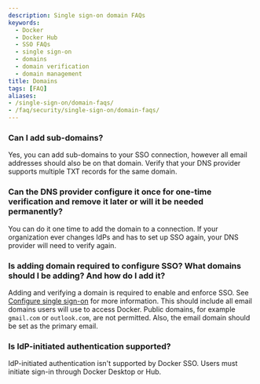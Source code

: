 ```yaml
---
description: Single sign-on domain FAQs
keywords:
  - Docker
  - Docker Hub
  - SSO FAQs
  - single sign-on
  - domains
  - domain verification
  - domain management
title: Domains
tags: [FAQ]
aliases:
- /single-sign-on/domain-faqs/
- /faq/security/single-sign-on/domain-faqs/
---
```


### Can I add sub-domains?

Yes, you can add sub-domains to your SSO connection, however all email addresses should also be on that domain. Verify that your DNS provider supports multiple TXT records for the same domain.

### Can the DNS provider configure it once for one-time verification and remove it later or will it be needed permanently?

You can do it one time to add the domain to a connection. If your organization ever changes IdPs and has to set up SSO again, your DNS provider will need to verify again.

### Is adding domain required to configure SSO? What domains should I be adding? And how do I add it?

Adding and verifying a domain is required to enable and enforce SSO. See [Configure single sign-on](/manuals/security/for-admins/single-sign-on/configure.md) for more information. This should include all email domains users will use to access Docker. Public domains, for example `gmail.com` or `outlook.com`, are not permitted. Also, the email domain should be set as the primary email.

### Is IdP-initiated authentication supported?

IdP-initiated authentication isn't supported by Docker SSO. Users must initiate sign-in through Docker Desktop or Hub.
